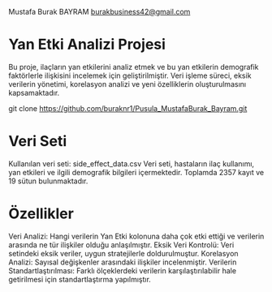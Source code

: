 Mustafa Burak BAYRAM
burakbusiness42@gmail.com

# Yan Etki Analizi Projesi
Bu proje, ilaçların yan etkilerini analiz etmek ve bu yan etkilerin demografik faktörlerle ilişkisini incelemek için geliştirilmiştir. Veri işleme süreci, eksik verilerin yönetimi, korelasyon analizi ve yeni özelliklerin oluşturulmasını kapsamaktadır.

git clone https://github.com/buraknr1/Pusula_MustafaBurak_Bayram.git

# Veri Seti
Kullanılan veri seti: side_effect_data.csv
Veri seti, hastaların ilaç kullanımı, yan etkileri ve ilgili demografik bilgileri içermektedir. Toplamda 2357 kayıt ve 19 sütun bulunmaktadır.

# Özellikler
Veri Analizi: Hangi verilerin Yan Etki kolonuna daha çok etki ettiği ve verilerin arasında ne tür ilişkiler olduğu anlaşılmıştır.
Eksik Veri Kontrolü: Veri setindeki eksik veriler, uygun stratejilerle doldurulmuştur.
Korelasyon Analizi: Sayısal değişkenler arasındaki ilişkiler incelenmiştir.
Verilerin Standartlaştırılması: Farklı ölçeklerdeki verilerin karşılaştırılabilir hale getirilmesi için standartlaştırma yapılmıştır.
